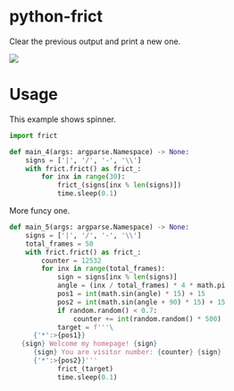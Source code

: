 # python-frict

Clear the previous output and print a new one.

![](./.github/capture1.gif)

# Usage

This example shows spinner.

```python
import frict

def main_4(args: argparse.Namespace) -> None:
    signs = ['|', '/', '-', '\\']
    with frict.frict() as frict_:
        for inx in range(30):
            frict_(signs[inx % len(signs)])
            time.sleep(0.1)
```

More funcy one.

```python
def main_5(args: argparse.Namespace) -> None:
    signs = ['|', '/', '-', '\\']
    total_frames = 50
    with frict.frict() as frict_:
        counter = 12532
        for inx in range(total_frames):
            sign = signs[inx % len(signs)]
            angle = (inx / total_frames) * 4 * math.pi
            pos1 = int(math.sin(angle) * 15) + 15
            pos2 = int(math.sin(angle + 90) * 15) + 15
            if random.random() < 0.7:
                counter += int(random.random() * 500)
            target = f'''\
      {'*':>{pos1}}
   {sign} Welcome my homepage! {sign}
      {sign} You are visitor number: {counter} {sign}
      {'*':>{pos2}}'''
            frict_(target)
            time.sleep(0.1)
```
